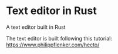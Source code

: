# Text editor in Rust

A text editor built in Rust

The text editor is built following this tutorial: https://www.philippflenker.com/hecto/

